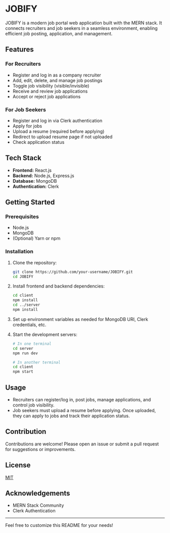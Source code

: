 # JOBIFY

JOBIFY is a modern job portal web application built with the MERN stack. It connects recruiters and job seekers in a seamless environment, enabling efficient job posting, application, and management.

## Features

### For Recruiters
- Register and log in as a company recruiter
- Add, edit, delete, and manage job postings
- Toggle job visibility (visible/invisible)
- Receive and review job applications
- Accept or reject job applications

### For Job Seekers
- Register and log in via Clerk authentication
- Apply for jobs
- Upload a resume (required before applying)
- Redirect to upload resume page if not uploaded
- Check application status

## Tech Stack

- **Frontend:** React.js
- **Backend:** Node.js, Express.js
- **Database:** MongoDB
- **Authentication:** Clerk

## Getting Started

### Prerequisites

- Node.js
- MongoDB
- (Optional) Yarn or npm

### Installation

1. Clone the repository:
   ```bash
   git clone https://github.com/your-username/JOBIFY.git
   cd JOBIFY
   ```
2. Install frontend and backend dependencies:
   ```bash
   cd client
   npm install
   cd ../server
   npm install
   ```
3. Set up environment variables as needed for MongoDB URI, Clerk credentials, etc.

4. Start the development servers:
   ```bash
   # In one terminal
   cd server
   npm run dev

   # In another terminal
   cd client
   npm start
   ```

## Usage

- Recruiters can register/log in, post jobs, manage applications, and control job visibility.
- Job seekers must upload a resume before applying. Once uploaded, they can apply to jobs and track their application status.

## Contribution

Contributions are welcome! Please open an issue or submit a pull request for suggestions or improvements.

## License

[MIT](LICENSE)

## Acknowledgements

- MERN Stack Community
- Clerk Authentication

---

Feel free to customize this README for your needs!